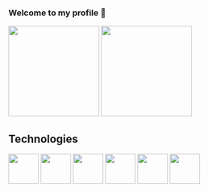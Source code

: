 ### Welcome to my profile 👋

<!--Stats-->
<section>
  <img height="180em" src="https://github-readme-stats.vercel.app/api?username=JLSoaresRamos&show_icons=true&theme=dracula"/>
  <img height="180em" src="https://github-readme-stats.vercel.app/api/top-langs/?username=JLSoaresRamos&theme=dracula&layout=compact"/>
</section>

<!--Technologies Icons-->
<section>
  <h2>Technologies</h2>
  
  <img align="center" height="60" width="60" src="https://cdn.jsdelivr.net/gh/devicons/devicon@latest/icons/nodejs/nodejs-original.svg" /> 
  <img align="center" height="60" width="60" src="https://cdn.jsdelivr.net/gh/devicons/devicon@latest/icons/react/react-original.svg" />
  <img align="center" height="60" width="60" src="https://cdn.jsdelivr.net/gh/devicons/devicon@latest/icons/css3/css3-original.svg" /> 
  <img align="center" height="60" width="60" src="https://cdn.jsdelivr.net/gh/devicons/devicon@latest/icons/html5/html5-original.svg" />
  <img align="center" height="60" width="60" src="https://cdn.jsdelivr.net/gh/devicons/devicon@latest/icons/tailwindcss/tailwindcss-original.svg" />
<img align="center" height="60" width="60" src="https://cdn.jsdelivr.net/gh/devicons/devicon@latest/icons/typescript/typescript-original.svg" />
          
</section>


